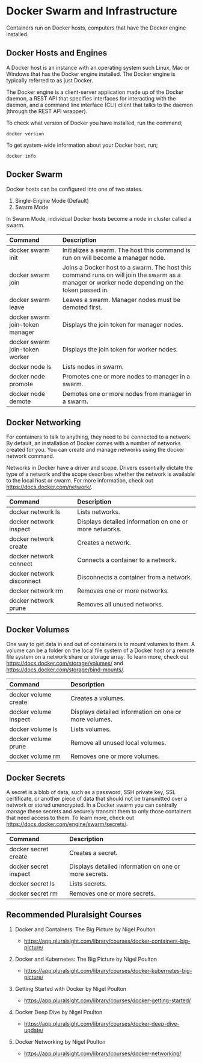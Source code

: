 # Docker Swarm and Infrastructure

Containers run on Docker hosts, computers that have the Docker engine installed.

## Docker Hosts and Engines

A Docker host is an instance with an operating system such Linux, Mac or Windows that has the Docker engine installed. The Docker engine is typically referred to as just Docker.

The Docker engine is a client-server application made up of the Docker daemon, a REST API that specifies interfaces for interacting with the daemon, and a command line interface (CLI) client that talks to the daemon (through the REST API wrapper).

To check what version of Docker you have installed, run the command;

    docker version

To get system-wide information about your Docker host, run;

    docker info

## Docker Swarm

Docker hosts can be configured into one of two states.

1. Single-Engine Mode (Default)
2. Swarm Mode

In Swarm Mode, individual Docker hosts become a node in cluster called a swarm.

| Command                         | Description                                                                                                                                     |
| :------------------------------ | :---------------------------------------------------------------------------------------------------------------------------------------------- |
| docker swarm init               | Initializes a swarm. The host this command is run on will become a manager node.                                                                |
| docker swarm join               | Joins a Docker host to a swarm. The host this command runs on will join the swarm as a manager or worker node depending on the token passed in. |
| docker swarm leave              | Leaves a swarm. Manager nodes must be demoted first.                                                                                            |
| docker swarm join-token manager | Displays the join token for manager nodes.                                                                                                      |
| docker swarm join-token worker  | Displays the join token for worker nodes.                                                                                                       |
| docker node ls                  | Lists nodes in swarm.                                                                                                                           |
| docker node promote             | Promotes one or more nodes to manager in a swarm.                                                                                               |
| docker node demote              | Demotes one or more nodes from manager in a swarm.                                                                                              |

## Docker Networking

For containers to talk to anything, they need to be connected to a network. By default, an installation of Docker comes with a number of networks created for you. You can create and manage networks using the docker network command.

Networks in Docker have a driver and scope. Drivers essentially dictate the type of a network and the scope describes whether the network is available to the local host or swarm. For more information, check out https://docs.docker.com/network/.

| Command                   | Description                                            |
| :------------------------ | :----------------------------------------------------- |
| docker network ls         | Lists networks.                                        |
| docker network inspect    | Displays detailed information on one or more networks. |
| docker network create     | Creates a network.                                     |
| docker network connect    | Connects a container to a network.                     |
| docker network disconnect | Disconnects a container from a network.                |
| docker network rm         | Removes one or more networks.                          |
| docker network prune      | Removes all unused networks.                           |

## Docker Volumes

One way to get data in and out of containers is to mount volumes to them. A volume can be a folder on the local file system of a Docker host or a remote file system on a network share or storage array. To learn more, check out https://docs.docker.com/storage/volumes/ and https://docs.docker.com/storage/bind-mounts/.

| Command               | Description                                           |
| :-------------------- | :---------------------------------------------------- |
| docker volume create  | Creates a volumes.                                    |
| docker volume inspect | Displays detailed information on one or more volumes. |
| docker volume ls      | Lists volumes.                                        |
| docker volume prune   | Remove all unused local volumes.                      |
| docker volume rm      | Removes one or more volumes.                          |

## Docker Secrets

A secret is a blob of data, such as a password, SSH private key, SSL certificate, or another piece of data that should not be transmitted over a network or stored unencrypted. In a Docker swarm you can centrally manage these secrets and securely transmit them to only those containers that need access to them. To learn more, check out https://docs.docker.com/engine/swarm/secrets/.

| Command               | Description                                           |
| :-------------------- | :---------------------------------------------------- |
| docker secret create  | Creates a secret.                                     |
| docker secret inspect | Displays detailed information on one or more secrets. |
| docker secret ls      | Lists secrets.                                        |
| docker secret rm      | Removes one or more secrets.                          |

## Recommended Pluralsight Courses

1. Docker and Containers: The Big Picture by Nigel Poulton

   - https://app.pluralsight.com/library/courses/docker-containers-big-picture/

2. Docker and Kubernetes: The Big Picture by Nigel Poulton

   - https://app.pluralsight.com/library/courses/docker-kubernetes-big-picture/

3. Getting Started with Docker by Nigel Poulton

   - https://app.pluralsight.com/library/courses/docker-getting-started/

4. Docker Deep Dive by Nigel Poulton

   - https://app.pluralsight.com/library/courses/docker-deep-dive-update/

5. Docker Networking by Nigel Poulton

   - https://app.pluralsight.com/library/courses/docker-networking/
